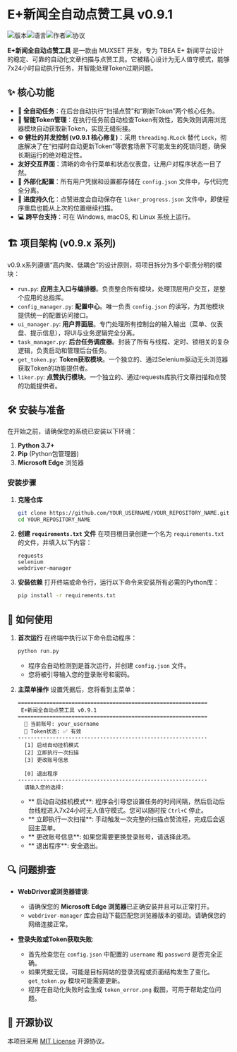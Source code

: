 # E+新闻全自动点赞工具 v0.9.1

![版本](https://img.shields.io/badge/version-0.9.1-blue.svg)![语言](https://img.shields.io/badge/language-Python-green.svg)![作者](https://img.shields.io/badge/author-MUXSET-orange.svg)![协议](https://img.shields.io/badge/license-MIT-lightgrey.svg)

**E+新闻全自动点赞工具** 是一款由 MUXSET 开发，专为 TBEA E+ 新闻平台设计的稳定、可靠的自动化文章扫描与点赞工具。它被精心设计为无人值守模式，能够7x24小时自动执行任务，并智能处理Token过期问题。

## ✨ 核心功能

*   **🚀 全自动任务**：在后台自动执行“扫描点赞”和“刷新Token”两个核心任务。
*   **🧠 智能Token管理**：在执行任务前自动检查Token有效性，若失效则调用浏览器模块自动获取新Token，实现无缝衔接。
*   **⚙️ 健壮的并发控制 (v0.9.1 核心修复)**：采用 `threading.RLock` 替代 `Lock`，彻底解决了在“扫描时自动更新Token”等嵌套场景下可能发生的死锁问题，确保长期运行的绝对稳定性。
*   **友好交互界面**：清晰的命令行菜单和状态仪表盘，让用户对程序状态一目了然。
*   **📝 外部化配置**：所有用户凭据和设置都存储在 `config.json` 文件中，与代码完全分离。
*   **💾 进度持久化**：点赞进度会自动保存在 `liker_progress.json` 文件中，即使程序重启也能从上次的位置继续扫描。
*   **💻 跨平台支持**：可在 Windows, macOS, 和 Linux 系统上运行。

## 🏗️ 项目架构 (v0.9.x 系列)

v0.9.x系列遵循“高内聚、低耦合”的设计原则，将项目拆分为多个职责分明的模块：

*   `run.py`: **应用主入口与编排器**。负责整合所有模块，处理顶层用户交互，是整个应用的总指挥。
*   `config_manager.py`: **配置中心**。唯一负责 `config.json` 的读写，为其他模块提供统一的配置访问接口。
*   `ui_manager.py`: **用户界面层**。专门处理所有控制台的输入输出（菜单、仪表盘、提示信息），将UI与业务逻辑完全分离。
*   `task_manager.py`: **后台任务调度器**。封装了所有与线程、定时、锁相关的复杂逻辑，负责启动和管理后台任务。
*   `get_token.py`: **Token获取模块**。一个独立的、通过Selenium驱动无头浏览器获取Token的功能提供者。
*   `liker.py`: **点赞执行模块**。一个独立的、通过requests库执行文章扫描和点赞的功能提供者。

## 🛠️ 安装与准备

在开始之前，请确保您的系统已安装以下环境：

1.  **Python 3.7+**
2.  **Pip** (Python包管理器)
3.  **Microsoft Edge** 浏览器

### 安装步骤

1.  **克隆仓库**
    ```bash
    git clone https://github.com/YOUR_USERNAME/YOUR_REPOSITORY_NAME.git
    cd YOUR_REPOSITORY_NAME
    ```

2.  **创建 `requirements.txt` 文件**
    在项目根目录创建一个名为 `requirements.txt` 的文件，并填入以下内容：
    ```text
    requests
    selenium
    webdriver-manager
    ```

3.  **安装依赖**
    打开终端或命令行，运行以下命令来安装所有必需的Python库：
    ```bash
    pip install -r requirements.txt
    ```

## 🚀 如何使用

1.  **首次运行**
    在终端中执行以下命令启动程序：
    ```bash
    python run.py
    ```
    *   程序会自动检测到是首次运行，并创建 `config.json` 文件。
    *   您将被引导输入您的登录账号和密码。

2.  **主菜单操作**
    设置凭据后，您将看到主菜单：
    ```
    ============================================================
     E+新闻全自动点赞工具 v0.9.1
    ============================================================
      👤 当前账号: your_username
      🔑 Token状态: ✅ 有效
    ------------------------------------------------------------
      [1] 启动自动挂机模式
      [2] 立即执行一次扫描
      [3] 更改账号信息

      [0] 退出程序
    ------------------------------------------------------------
      请输入您的选择:
    ```
    *   ** 启动自动挂机模式**: 程序会引导您设置任务的时间间隔，然后启动后台线程进入7x24小时无人值守模式。您可以随时按 `Ctrl+C` 停止。
    *   ** 立即执行一次扫描**: 手动触发一次完整的扫描点赞流程，完成后会返回主菜单。
    *   ** 更改账号信息**: 如果您需要更换登录账号，请选择此项。
    *   ** 退出程序**: 安全退出。

## 🔍 问题排查

*   **WebDriver或浏览器错误**:
    *   请确保您的 **Microsoft Edge 浏览器**已正确安装并且可以正常打开。
    *   `webdriver-manager` 库会自动下载匹配您浏览器版本的驱动。请确保您的网络连接正常。

*   **登录失败或Token获取失败**:
    *   首先检查您在 `config.json` 中配置的 `username` 和 `password` 是否完全正确。
    *   如果凭据无误，可能是目标网站的登录流程或页面结构发生了变化。`get_token.py` 模块可能需要更新。
    *   程序在自动化失败时会生成 `token_error.png` 截图，可用于帮助定位问题。

## 📜 开源协议

本项目采用 [MIT License](LICENSE) 开源协议。
